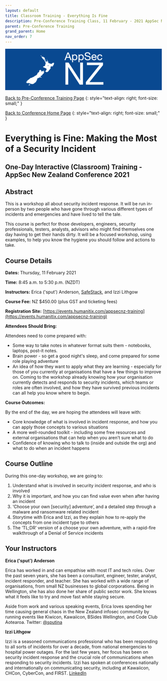 ```yaml
---
layout: default
title: Classroom Training - Everything Is Fine
description: Pre-Conference Training Class, 11 February - 2021 AppSec NZ Conference
parent: Pre-Conference Training
grand_parent: Home
nav_order: 7
---
```


[![Web Banner](/assets/images/AppSecNZ_Web_Banner.png)](index.md)

[Back to Pre-Conference Training Page](training.md)
{: style="text-align: right; font-size: small;" }

[Back to Conference Home Page](index.md)
{: style="text-align: right; font-size: small;" }

# Everything is Fine: Making the Most of a Security Incident

## One-Day Interactive (Classroom) Training - AppSec New Zealand Conference 2021

## Abstract

This is a workshop all about security incident response. It will be run in-person by two people who have gone through various different types of incidents and emergencies and have lived to tell the tale.

This course is perfect for those developers, engineers, security professionals, testers, analysts, advisors who might find themselves one day having to get their hands dirty. It will be a focused workshop, using examples, to help you know the hygiene you should follow and actions to take.

## Course Details 

**Dates:** Thursday, 11 February 2021

**Time:** 8:45 a.m. to 5:30 p.m. (NZDT)

**Instructors:** Erica ('sput') Anderson, [SafeStack](https://safestack.io), and Izzi Lithgow

**Course Fee:** NZ $450.00 (plus GST and ticketing fees)

**Registration Site:** [https://events.humanitix.com/appsecnz-training](https://events.humanitix.com/appsecnz-training)

**Attendees Should Bring:** 

Attendees need to come prepared with: 

* Some way to take notes in whatever format suits them - notebooks, laptops, post-it notes. 
* Brain power - so get a good night's sleep, and come prepared for some role playing adventure
* An idea of how they want to apply what they are learning - especially for those of you currently at organisations that have a few things to improve on. Coming to the workshop already knowing how your organisation currently detects and responds to security incidents, which teams or roles are often involved, and how they have survived previous incidents can all help you know where to begin.
  
**Course Outcomes:**

By the end of the day, we are hoping the attendees will leave with: 

* Core knowledge of what is involved in incident response, and how you can apply those concepts to various situations
* A more well-rounded toolkit - including some free resources and external organisations that can help when you aren’t sure what to do
* Confidence of knowing who to talk to (inside and outside the org) and what to do when an incident happens

## Course Outline

During this one-day workshop, we are going to: 

1. Understand what is involved in security incident response, and who is involved
1. Why it is important, and how you can find value even when after having an incident
1. ‘Choose your own [security] adventure’, and a detailed step through a malware and ransomware related incident
1. Storytime with Erica and Izzi, as they explain how to re-apply the concepts from one incident type to others
1. The ‘TL;DR’ version of a choose your own adventure, with a rapid-fire walkthrough of a Denial of Service incidents

## Your Instructors  

**Erica ('sput') Anderson**

Erica has worked in and can empathise with most IT and tech roles. Over the past seven years, she has been a consultant, engineer, tester, analyst, incident responder, and teacher. She has worked with a wide range of organisations, from small NZ businesses to global corporations. Being in Wellington, she has also done her share of public sector work. She knows what it feels like to try and move fast while staying secure.

Aside from work and various speaking events, Erica loves spending her time causing general chaos in the New Zealand infosec community by running events like Kiwicon, Kawaiicon, BSides Wellington, and Code Club Aotearoa. Twitter: [@sputina](https://www.twitter.com/sputina)

**Izzi Lithgow**

Izzi is a seasoned communications professional who has been responding to all sorts of incidents for over a decade, from national emergencies to hospital power outages. For the last few years, her focus has been on security incident response and the crucial role of communications when responding to security incidents. Izzi has spoken at conferences nationally and internationally on communicating security, including at Kawaiicon, CHCon, CyberCon, and FIRST. [LinkedIn](https://www.linkedin.com/in/izzilithgow/)

